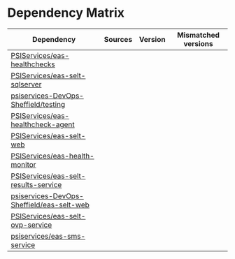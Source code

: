 # Dependency Matrix

Dependency | Sources | Version | Mismatched versions
---------- | ------- | ------- | -------------------
[PSIServices/eas-healthchecks](https://github.com/PSIServices/eas-healthchecks.git) |  | []() | 
[PSIServices/eas-selt-sqlserver](https://github.com/PSIServices/eas-selt-sqlserver.git) |  | []() | 
[psiservices-DevOps-Sheffield/testing](https://github.com/psiservices-DevOps-Sheffield/testing.git) |  | []() | 
[PSIServices/eas-healthcheck-agent](https://github.com/PSIServices/eas-healthcheck-agent.git) |  | []() | 
[PSIServices/eas-selt-web](https://github.com/PSIServices/eas-selt-web.git) |  | []() | 
[PSIServices/eas-health-monitor](https://github.com/PSIServices/eas-health-monitor.git) |  | []() | 
[PSIServices/eas-selt-results-service](https://github.com/PSIServices/eas-selt-results-service.git) |  | []() | 
[psiservices-DevOps-Sheffield/eas-selt-web](https://github.com/psiservices-DevOps-Sheffield/eas-selt-web.git) |  | []() | 
[PSIServices/eas-selt-ovp-service](https://github.com/PSIServices/eas-selt-ovp-service.git) |  | []() | 
[psiservices/eas-sms-service](https://github.com/psiservices/eas-sms-service.git) |  | []() | 

